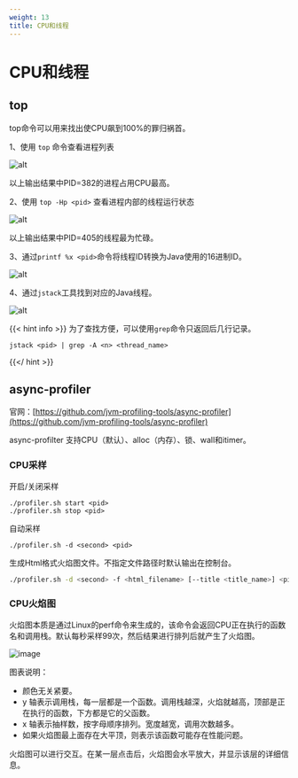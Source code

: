 ```yaml
---
weight: 13
title: CPU和线程
---
```


# CPU和线程

## top

top命令可以用来找出使CPU飙到100%的罪归祸首。

1、使用 `top` 命令查看进程列表

![alt](/images/test/top1.png)

以上输出结果中PID=382的进程占用CPU最高。

2、使用 `top -Hp <pid>` 查看进程内部的线程运行状态

![alt](/images/test/top2.png)

以上输出结果中PID=405的线程最为忙碌。

3、通过`printf %x <pid>`命令将线程ID转换为Java使用的16进制ID。

![alt](/images/test/top3.png)

4、通过`jstack`工具找到对应的Java线程。

![alt](/images/test/top4.png)

{{< hint info >}}
为了查找方便，可以使用`grep`命令只返回后几行记录。

```
jstack <pid> | grep -A <n> <thread_name>
```
{{</ hint >}}


## async-profiler

官网：[https://github.com/jvm-profiling-tools/async-profiler](https://github.com/jvm-profiling-tools/async-profiler)

async-profilter 支持CPU（默认）、alloc（内存）、锁、wall和itimer。

### CPU采样

开启/关闭采样

```shell
./profiler.sh start <pid>
./profiler.sh stop <pid>
```

自动采样

```shell
./profiler.sh -d <second> <pid>
```

生成Html格式火焰图文件。不指定文件路径时默认输出在控制台。

```sh
./profiler.sh -d <second> -f <html_filename> [--title <title_name>] <pid>
```

### CPU火焰图

火焰图本质是通过Linux的perf命令来生成的，该命令会返回CPU正在执行的函数名和调用栈。默认每秒采样99次，然后结果进行排列后就产生了火焰图。

![image](/images/test/async-profiler1.png)

图表说明：
- 颜色无关紧要。
- y 轴表示调用栈，每一层都是一个函数。调用栈越深，火焰就越高，顶部是正在执行的函数，下方都是它的父函数。
- x 轴表示抽样数，按字母顺序排列。宽度越宽，调用次数越多。
- 如果火焰图最上面存在大平顶，则表示该函数可能存在性能问题。

火焰图可以进行交互。在某一层点击后，火焰图会水平放大，并显示该层的详细信息。

